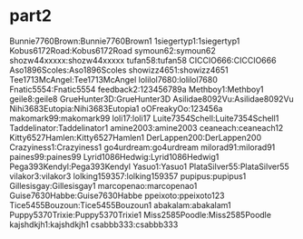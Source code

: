# part2
Bunnie7760Brown:Bunnie7760Brown1
1siegertyp1:1siegertyp1
Kobus6172Road:Kobus6172Road
symoun62:symoun62
shozw44xxxxx:shozw44xxxxx
tufan58:tufan58
CICCIO666:CICCIO666
Aso1896Scoles:Aso1896Scoles
showizz4651:showizz4651
Tee1713McAngel:Tee1713McAngel
lolilol7680:lolilol7680
Fnatic5554:Fnatic5554
feedback2:123456789a
Methboy1:Methboy1
geile8:geile8
GrueHunter3D:GrueHunter3D
Asilidae8092Vu:Asilidae8092Vu
Nihi3683Eutopia:Nihi3683Eutopia1
oOFreakyOo:123456a
makomark99:makomark99
loli17:loli17
Luite7354Schell:Luite7354Schell1
Taddelinator:Taddelinator1
amine2003:amine2003
ceaneach:ceaneach12
Kitty6527Hamlen:Kitty6527Hamlen1
DerLappen200:DerLappen200
Crazyiness1:Crazyiness1
go4urdream:go4urdream
milorad91:milorad91
paines99:paines99
Lyrid1086Hedwig:Lyrid1086Hedwig1
Pega393Kendyl:Pega393Kendyl
Yasuo1:Yasuo1
PlataSilver55:PlataSilver55
vilakor3:vilakor3
lolking159357:lolking159357
pupipus:pupipus1
Gillesisgay:Gillesisgay1
marcopenao:marcopenao1
Guise7630Habbe:Guise7630Habbe
ppeixoto:ppeixoto123
Tice5455Bouzoun:Tice5455Bouzoun1
abakalam:abakalam1
Puppy5370Trixie:Puppy5370Trixie1
Miss2585Poodle:Miss2585Poodle
kajshdkjh1:kajshdkjh1
csabbb333:csabbb333
